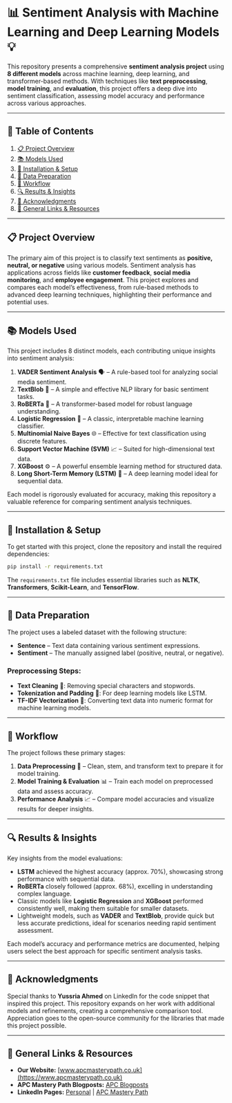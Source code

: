 # 📊 Sentiment Analysis with Machine Learning and Deep Learning Models 💡

This repository presents a comprehensive **sentiment analysis project** using **8 different models** across machine learning, deep learning, and transformer-based methods. With techniques like **text preprocessing**, **model training**, and **evaluation**, this project offers a deep dive into sentiment classification, assessing model accuracy and performance across various approaches.

---

## 📑 Table of Contents

1. [📋 Project Overview](#project-overview)
2. [📚 Models Used](#models-used)
3. [🔧 Installation & Setup](#installation--setup)
4. [📂 Data Preparation](#data-preparation)
5. [🚀 Workflow](#workflow)
6. [🔍 Results & Insights](#results--insights)
7. [🙏 Acknowledgments](#acknowledgments)
8. [🔗 General Links & Resources](#-general-links--resources)

---

## 📋 Project Overview

The primary aim of this project is to classify text sentiments as **positive, neutral, or negative** using various models. Sentiment analysis has applications across fields like **customer feedback**, **social media monitoring**, and **employee engagement**. This project explores and compares each model’s effectiveness, from rule-based methods to advanced deep learning techniques, highlighting their performance and potential uses.

---

## 📚 Models Used

This project includes 8 distinct models, each contributing unique insights into sentiment analysis:

1. **VADER Sentiment Analysis** 🗣️ – A rule-based tool for analyzing social media sentiment.
2. **TextBlob** 📜 – A simple and effective NLP library for basic sentiment tasks.
3. **RoBERTa** 🤖 – A transformer-based model for robust language understanding.
4. **Logistic Regression** 🔄 – A classic, interpretable machine learning classifier.
5. **Multinomial Naive Bayes** 🌐 – Effective for text classification using discrete features.
6. **Support Vector Machine (SVM)** 📈 – Suited for high-dimensional text data.
7. **XGBoost** ⚙️ – A powerful ensemble learning method for structured data.
8. **Long Short-Term Memory (LSTM)** 🧠 – A deep learning model ideal for sequential data.

Each model is rigorously evaluated for accuracy, making this repository a valuable reference for comparing sentiment analysis techniques.

---

## 🔧 Installation & Setup

To get started with this project, clone the repository and install the required dependencies:

```bash
pip install -r requirements.txt
```

The `requirements.txt` file includes essential libraries such as **NLTK**, **Transformers**, **Scikit-Learn**, and **TensorFlow**.

---

## 📂 Data Preparation

The project uses a labeled dataset with the following structure:
- **Sentence** – Text data containing various sentiment expressions.
- **Sentiment** – The manually assigned label (positive, neutral, or negative).

### Preprocessing Steps:
- **Text Cleaning** 🧹: Removing special characters and stopwords.
- **Tokenization and Padding** 🧩: For deep learning models like LSTM.
- **TF-IDF Vectorization** 🔢: Converting text data into numeric format for machine learning models.

---

## 🚀 Workflow

The project follows these primary stages:

1. **Data Preprocessing** 🧼 – Clean, stem, and transform text to prepare it for model training.
2. **Model Training & Evaluation** 📊 – Train each model on preprocessed data and assess accuracy.
3. **Performance Analysis** 📈 – Compare model accuracies and visualize results for deeper insights.

---

## 🔍 Results & Insights

Key insights from the model evaluations:

- **LSTM** achieved the highest accuracy (approx. 70%), showcasing strong performance with sequential data.
- **RoBERTa** closely followed (approx. 68%), excelling in understanding complex language.
- Classic models like **Logistic Regression** and **XGBoost** performed consistently well, making them suitable for smaller datasets.
- Lightweight models, such as **VADER** and **TextBlob**, provide quick but less accurate predictions, ideal for scenarios needing rapid sentiment assessment.

Each model’s accuracy and performance metrics are documented, helping users select the best approach for specific sentiment analysis tasks.

---

## 🙏 Acknowledgments

Special thanks to **Yussria Ahmed** on LinkedIn for the code snippet that inspired this project. This repository expands on her work with additional models and refinements, creating a comprehensive comparison tool. Appreciation goes to the open-source community for the libraries that made this project possible.

---

## 🔗 General Links & Resources

- **Our Website:** [www.apcmasterypath.co.uk](https://www.apcmasterypath.co.uk)
- **APC Mastery Path Blogposts:** [APC Blogposts](https://www.apcmasterypath.co.uk/blog-list)
- **LinkedIn Pages:** [Personal](https://www.linkedin.com/in/mohamed-ashour-0727/) | [APC Mastery Path](https://www.linkedin.com/company/apc-mastery-path)
